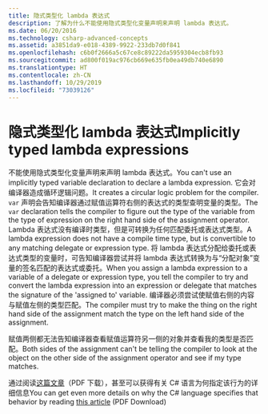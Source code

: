 ```yaml
---
title: 隐式类型化 lambda 表达式
description: 了解为什么不能使用隐式类型化变量声明来声明 lambda 表达式。
ms.date: 06/20/2016
ms.technology: csharp-advanced-concepts
ms.assetid: a3851da9-e018-4389-9922-233db7d0f841
ms.openlocfilehash: c6b0f2666a5c67ce8c89222da5959304ecb8fb93
ms.sourcegitcommit: ad800f019ac976cb669e635fb0ea49db740e6890
ms.translationtype: HT
ms.contentlocale: zh-CN
ms.lasthandoff: 10/29/2019
ms.locfileid: "73039126"
---
```

# <a name="implicitly-typed-lambda-expressions"></a><span data-ttu-id="9fc51-103">隐式类型化 lambda 表达式</span><span class="sxs-lookup"><span data-stu-id="9fc51-103">Implicitly typed lambda expressions</span></span>

<span data-ttu-id="9fc51-104">不能使用隐式类型化变量声明来声明 lambda 表达式。</span><span class="sxs-lookup"><span data-stu-id="9fc51-104">You can't use an implicitly typed variable declaration to declare a lambda expression.</span></span>
<span data-ttu-id="9fc51-105">它会对编译器造成循环逻辑问题。</span><span class="sxs-lookup"><span data-stu-id="9fc51-105">It creates a circular logic problem for the compiler.</span></span> <span data-ttu-id="9fc51-106">`var` 声明会告知编译器通过赋值运算符右侧的表达式的类型查明变量的类型。</span><span class="sxs-lookup"><span data-stu-id="9fc51-106">The `var` declaration tells the compiler to figure out the type of the variable from the type of expression on the right hand side of the assignment operator.</span></span> <span data-ttu-id="9fc51-107">Lambda 表达式没有编译时类型，但是可转换为任何匹配委托或表达式类型。</span><span class="sxs-lookup"><span data-stu-id="9fc51-107">A lambda expression does not have a compile time type, but is convertible to any matching delegate or expression type.</span></span> <span data-ttu-id="9fc51-108">将 lambda 表达式分配给委托或表达式类型的变量时，可告知编译器尝试并将 lambda 表达式转换为与“分配对象”变量的签名匹配的表达式或委托。</span><span class="sxs-lookup"><span data-stu-id="9fc51-108">When you assign a lambda expression to a variable of a delegate or expression type, you tell the compiler to try and convert the lambda expression into an expression or delegate that matches the signature of the 'assigned to' variable.</span></span> <span data-ttu-id="9fc51-109">编译器必须尝试使赋值右侧的内容与赋值左侧的类型匹配。</span><span class="sxs-lookup"><span data-stu-id="9fc51-109">The compiler must try to make the thing on the right hand side of the assignment match the type on the left hand side of the assignment.</span></span> 

<span data-ttu-id="9fc51-110">赋值两侧都无法告知编译器查看赋值运算符另一侧的对象并查看我的类型是否匹配。</span><span class="sxs-lookup"><span data-stu-id="9fc51-110">Both sides of the assignment can't be telling the compiler to look at the object on the other side of the assignment operator and see if my type matches.</span></span>

<span data-ttu-id="9fc51-111">通过阅读[这篇文章](https://download.microsoft.com/download/5/4/B/54B83DFE-D7AA-4155-9687-B0CF58FF65D7/type-inference.pdf)（PDF 下载），甚至可以获得有关 C# 语言为何指定该行为的详细信息</span><span class="sxs-lookup"><span data-stu-id="9fc51-111">You can get even more details on why the C# language specifies that behavior by reading [this article](https://download.microsoft.com/download/5/4/B/54B83DFE-D7AA-4155-9687-B0CF58FF65D7/type-inference.pdf) (PDF Download)</span></span>
